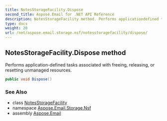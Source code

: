 ```yaml
---
title: NotesStorageFacility.Dispose
second_title: Aspose.Email for .NET API Reference
description: NotesStorageFacility method. Performs applicationdefined tasks associated with freeing releasing or resetting unmanaged resources
type: docs
weight: 20
url: /net/aspose.email.storage.nsf/notesstoragefacility/dispose/
---
```

## NotesStorageFacility.Dispose method

Performs application-defined tasks associated with freeing, releasing, or resetting unmanaged resources.

```csharp
public void Dispose()
```

### See Also

* class [NotesStorageFacility](../)
* namespace [Aspose.Email.Storage.Nsf](../../notesstoragefacility/)
* assembly [Aspose.Email](../../../)


